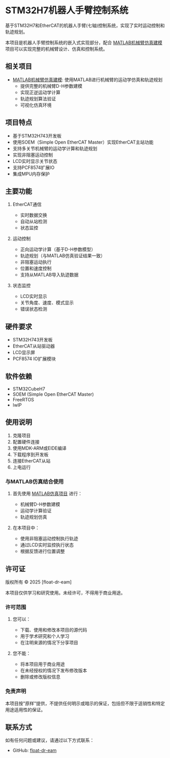 # STM32H7机器人手臂控制系统

基于STM32H7和EtherCAT的机器人手臂(七轴)控制系统，实现了实时运动控制和轨迹规划。

本项目是机器人手臂控制系统的嵌入式实现部分，配合 [MATLAB机械臂仿真建模](https://github.com/float-dr-eam/Mechanical-Arm-Simulation-Based-on-MATLAB) 项目可以实现完整的机械臂设计、仿真和控制系统。

## 相关项目

- [MATLAB机械臂仿真建模](https://github.com/float-dr-eam/Mechanical-Arm-Simulation-Based-on-MATLAB): 使用MATLAB进行机械臂的运动学仿真和轨迹规划
  - 提供完整的机械臂D-H参数建模
  - 实现正逆运动学计算
  - 轨迹规划算法验证
  - 可视化仿真环境

## 项目特点

- 基于STM32H743开发板
- 使用SOEM（Simple Open EtherCAT Master）实现EtherCAT主站功能
- 支持多关节机械臂的运动学计算和轨迹规划
- 实现非阻塞运动控制
- LCD实时显示关节状态
- 支持PCF8574扩展IO
- 集成MPU内存保护

## 主要功能

1. EtherCAT通信
   - 实时数据交换
   - 自动从站检测
   - 状态监控

2. 运动控制
   - 正向运动学计算（基于D-H参数模型）
   - 轨迹规划（与MATLAB仿真验证结果一致）
   - 非阻塞运动执行
   - 位置和速度控制
   - 支持从MATLAB导入轨迹数据

3. 状态监控
   - LCD实时显示
   - 关节角度、速度、模式显示
   - 错误状态检测

## 硬件要求

- STM32H743开发板
- EtherCAT从站驱动器
- LCD显示屏
- PCF8574 IO扩展模块

## 软件依赖

- STM32CubeH7
- SOEM (Simple Open EtherCAT Master)
- FreeRTOS
- lwIP

## 使用说明

1. 克隆项目
2. 配置硬件连接
3. 使用MDK-ARM或EIDE编译
4. 下载程序到开发板
5. 连接EtherCAT从站
6. 上电运行

### 与MATLAB仿真结合使用

1. 首先使用 [MATLAB仿真项目](https://github.com/float-dr-eam/Mechanical-Arm-Simulation-Based-on-MATLAB) 进行：
   - 机械臂D-H参数建模
   - 运动学计算验证
   - 轨迹规划仿真

2. 在本项目中：
   - 使用非阻塞运动控制执行轨迹
   - 通过LCD实时监控执行状态
   - 根据反馈进行位置调整

## 许可证

版权所有 © 2025 [float-dr-eam]

本项目仅供学习和研究使用。未经许可，不得用于商业用途。

### 许可范围

1. 您可以：
   - 下载、使用和修改本项目的源代码
   - 用于学术研究和个人学习
   - 在注明来源的情况下分享项目

2. 您不能：
   - 将本项目用于商业用途
   - 在未经授权的情况下发布修改版本
   - 删除或修改版权信息

### 免责声明

本项目按"原样"提供，不提供任何明示或暗示的保证，包括但不限于适销性和特定用途适用性的保证。

## 联系方式

如有任何问题或建议，请通过以下方式联系：

- GitHub: [float-dr-eam](https://github.com/float-dr-eam)
